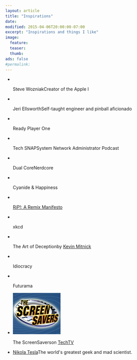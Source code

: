 ```yaml
---
layout: article
title: "Inspirations"
date:
modified: 2015-04-06T20:00:00-07:00
excerpt: "Inspirations and things I like"
image:
  feature:
  teaser:
  thumb:
ads: false
#permalink:
---
```

<ul class="th-grid-likes">
  <li>
    <a href="#"><img src="http://placehold.it/150x150.gif" alt=""></a><p><span class="header">Steve Wozniak</span>Creator of the Apple I</p>
  </li>
  <li>
    <a href="#"><img src="http://placehold.it/150x150.gif" alt=""></a><p><span class="header">Jeri Ellsworth</span>Self-taught engineer and pinball aficionado</p>
  </li>
  <li>
    <a href="#"><img src="http://placehold.it/150x150.gif" alt=""></a><p><span class="header">Ready Player One</span></p>
  </li>
  <li>
    <a href="#"><img src="http://placehold.it/150x150.gif" alt=""></a><p><span class="header">Tech SNAP</span>System Network Administrator Podcast</p>
  </li>
  <li>
    <a href="#"><img src="http://placehold.it/150x150.gif" alt=""></a><p><span class="header">Dual Core</span>Nerdcore</p>
  </li>
  <li>
    <a href="#"><img src="http://placehold.it/150x150.gif" alt=""></a><p><span class="header">Cyanide & Happiness</span></p>
  </li>
  <li>
    <a href="http://ripremix.com/"><img src="http://placehold.it/150x150.gif" alt=""></a><p><a href="http://ripremix.com/"><span class="header">RiP!: A Remix Manifesto</span></a></p>
  </li>
  <li>
    <a href="#"><img src="http://placehold.it/150x150.gif" alt=""></a><p><span class="header">xkcd</span></p>
  </li>
  <li>
    <a href="#"><img src="http://placehold.it/150x150.gif" alt=""></a><p><span class="header">The Art of Deception</span>by <a href="http://en.wikipedia.org/wiki/Kevin_Mitnick">Kevin Mitnick</a></p>
  </li>
  <li>
    <a href="#"><img src="http://placehold.it/150x150.gif" alt=""></a><p><span class="header">Idiocracy</span></p>
  </li>
  <li>
    <a href="#"><img src="http://placehold.it/150x150.gif" alt=""></a><p><span class="header">Futurama</span></p>
  </li>
  <li>
    <a href="http://en.wikipedia.org/wiki/The_Screen_Savers"><img src="screen-savers.jpg" alt=""></a><p><span class="header">The ScreenSavers</span>on <a href="http://en.wikipedia.org/wiki/TechTV">TechTV</a></p>
  </li>
  <li>
    <p><a href="http://theoatmeal.com/comics/tesla"><img src="http://placehold.it/150x150.gif" alt=""><span class="header">Nikola Tesla</span></a>The world's greatest geek and mad scientist.</p>
  </li>
</ul>
